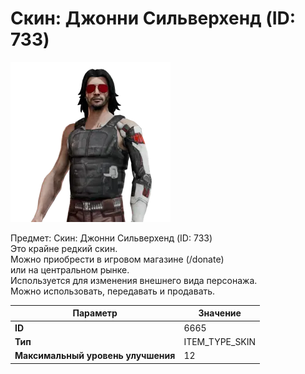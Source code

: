 # Скин: Джонни Сильверхенд (ID: 733)

![Item Image](../img/6665.webp?raw=true)

Предмет: Скин: Джонни Сильверхенд (ID: 733)<br>Это крайне редкий скин.<br>Можно приобрести в игровом магазине (/donate)<br>или на центральном рынке.<br>Используется для изменения внешнего вида персонажа.<br>Можно использовать, передавать и продавать.


| Параметр | Значение |
|----------|----------|
| **ID** | 6665 |
| **Тип** | ITEM_TYPE_SKIN |
| **Максимальный уровень улучшения** | 12 |

